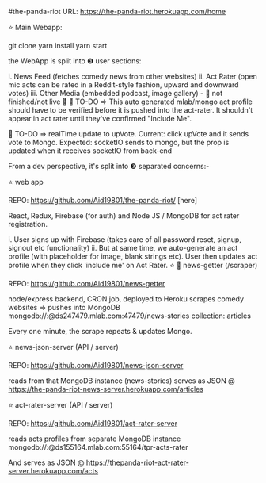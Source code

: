 #the-panda-riot URL: https://the-panda-riot.herokuapp.com/home

⭐️ Main Webapp:

git clone yarn install yarn start

the WebApp is split into ❸ user sections:

i. News Feed (fetches comedy news from other websites)
ii. Act Rater (open mic acts can be rated in a Reddit-style fashion, upward and downward votes)
iii. Other Media (embedded podcast, image gallery) - 🚨 not finished/not live 🚨
🚨 TO-DO => This auto generated mlab/mongo act profile should have to be verified before it is pushed into the act-rater. It shouldn't appear in act rater until they've confirmed "Include Me".

🚨 TO-DO => realTime update to upVote. Current: click upVote and it sends vote to Mongo. Expected: socketIO sends to mongo, but the prop is updated when it receives socketIO from back-end

From a dev perspective, it's split into ❸ separated concerns:-

⭐️ web app

REPO: https://github.com/Aid19801/the-panda-riot/ [here]

React, Redux, Firebase (for auth) and Node JS / MongoDB for act rater registration.

i. User signs up with Firebase (takes care of all password reset, signup, signout etc functionality)
ii. But at same time, we auto-generate an act profile (with placeholder for image, blank strings etc). User then updates act profile when they click 'include me' on Act Rater.
⭐️ 📰 news-getter (/scraper)

REPO: https://github.com/Aid19801/news-getter

node/express backend, CRON job, deployed to Heroku scrapes comedy websites => pushes into MongoDB mongodb://<dbuser>:<dbpassword>@ds247479.mlab.com:47479/news-stories collection: articles

Every one minute, the scrape repeats & updates Mongo.

⭐️ news-json-server (API / server)

REPO: https://github.com/Aid19801/news-json-server

reads from that MongoDB instance (news-stories) serves as JSON @ https://the-panda-riot-news-server.herokuapp.com/articles

⭐️ act-rater-server (API / server)

REPO: https://github.com/Aid19801/act-rater-server

reads acts profiles from separate MongoDB instance mongodb://<dbuser>:<dbpassword>@ds155164.mlab.com:55164/tpr-acts-rater

And serves as JSON @ https://thepanda-riot-act-rater-server.herokuapp.com/acts